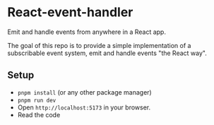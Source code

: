 # React-event-handler

Emit and handle events from anywhere in a React app.

The goal of this repo is to provide a simple implementation of a subscribable event system,
emit and handle events "the React way".

## Setup

* `pnpm install` (or any other package manager)
* `pnpm run dev`
* Open `http://localhost:5173` in your browser.
* Read the code
